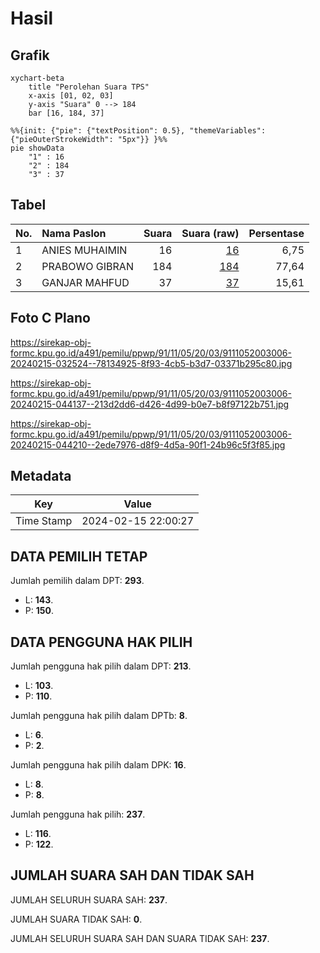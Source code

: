 # Hasil

## Grafik

```mermaid
xychart-beta
    title "Perolehan Suara TPS"
    x-axis [01, 02, 03]
    y-axis "Suara" 0 --> 184
    bar [16, 184, 37]
```

```mermaid
%%{init: {"pie": {"textPosition": 0.5}, "themeVariables": {"pieOuterStrokeWidth": "5px"}} }%%
pie showData
    "1" : 16
    "2" : 184
    "3" : 37
```

## Tabel

| No. | Nama Paslon    | Suara | Suara (raw) | Persentase |
|:--- |:-------------- | -----:| -----------:| ----------:|
| 1   | ANIES MUHAIMIN | 16    | [16][p-1]   | 6,75       |
| 2   | PRABOWO GIBRAN | 184   | [184][p-2]  | 77,64      |
| 3   | GANJAR MAHFUD  | 37    | [37][p-3]   | 15,61      |


[p-1]: https://github.com/gigit-pemilu/pemilu-2024-91-papua/blob/main/pilpres/hitung-suara/sub/91-papua/sub/11-keerom/sub/05-skanto/sub/2003-arsopura/sub/006-tps/sub/paslon-1.txt
[p-2]: https://github.com/gigit-pemilu/pemilu-2024-91-papua/blob/main/pilpres/hitung-suara/sub/91-papua/sub/11-keerom/sub/05-skanto/sub/2003-arsopura/sub/006-tps/sub/paslon-2.txt
[p-3]: https://github.com/gigit-pemilu/pemilu-2024-91-papua/blob/main/pilpres/hitung-suara/sub/91-papua/sub/11-keerom/sub/05-skanto/sub/2003-arsopura/sub/006-tps/sub/paslon-3.txt

## Foto C Plano

https://sirekap-obj-formc.kpu.go.id/a491/pemilu/ppwp/91/11/05/20/03/9111052003006-20240215-032524--78134925-8f93-4cb5-b3d7-03371b295c80.jpg

https://sirekap-obj-formc.kpu.go.id/a491/pemilu/ppwp/91/11/05/20/03/9111052003006-20240215-044137--213d2dd6-d426-4d99-b0e7-b8f97122b751.jpg

https://sirekap-obj-formc.kpu.go.id/a491/pemilu/ppwp/91/11/05/20/03/9111052003006-20240215-044210--2ede7976-d8f9-4d5a-90f1-24b96c5f3f85.jpg


## Metadata

| Key        | Value               |
| ---------- | ------------------- |
| Time Stamp | 2024-02-15 22:00:27 |


## DATA PEMILIH TETAP

Jumlah pemilih dalam DPT: **293**.
 * L: **143**.
 * P: **150**.

## DATA PENGGUNA HAK PILIH

Jumlah pengguna hak pilih dalam DPT: **213**.
 * L: **103**.
 * P: **110**.

Jumlah pengguna hak pilih dalam DPTb: **8**.
 * L: **6**.
 * P: **2**.

Jumlah pengguna hak pilih dalam DPK: **16**.
 * L: **8**.
 * P: **8**.

Jumlah pengguna hak pilih: **237**.
 * L: **116**.
 * P: **122**.

## JUMLAH SUARA SAH DAN TIDAK SAH

JUMLAH SELURUH SUARA SAH: **237**.

JUMLAH SUARA TIDAK SAH: **0**.

JUMLAH SELURUH SUARA SAH DAN SUARA TIDAK SAH: **237**.


